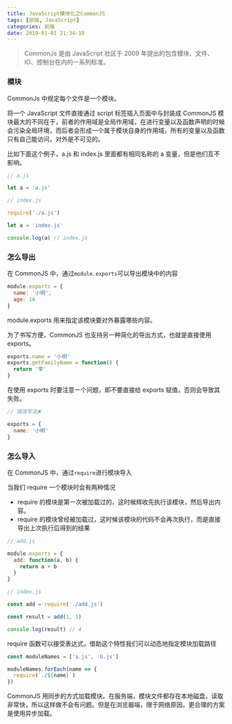 ```yaml
---
title: JavaScript模块化之CommonJS
tags: [前端, JavaScript]
categories: 前端
date: 2019-01-01 21:34:19
---
```


> CommonJs 是由 JavaScript 社区于 2009 年提出的包含模块、文件、IO、控制台在内的一系列标准。

<!-- more -->

### 模块

CommonJs 中规定每个文件是一个模块。

将一个 JavaScript 文件直接通过 script 标签插入页面中与封装成 CommonJS 模块最大的不同在于，前者的作用域是全局作用域，在进行变量以及函数声明的时候会污染全局环境，而后者会形成一个属于模块自身的作用域，所有的变量以及函数只有自己能访问，对外是不可见的。

比如下面这个例子，a.js 和 index.js 里面都有相同名称的 a 变量，但是他们互不影响。

```js
// a.js

let a = 'a.js'
```

```js
// index.js

require('./a.js')

let a = 'index.js'

console.log(a) // index.js
```

### 怎么导出

在 CommonJS 中，通过`module.exports`可以导出模块中的内容

```js
module.exports = {
  name: '小明',
  age: 14
}
```

module.exports 用来指定该模块要对外暴露哪些内容。

为了书写方便，CommonJS 也支持另一种简化的导出方式，也就是直接使用 exports。

```js
exports.name = '小明'
exports.getFamilyName = function() {
  return '李'
}
```

在使用 exports 时要注意一个问题，即不要直接给 exports 赋值，否则会导致其失败。

```js
// 错误写法❌

exports = {
  name: '小明'
}
```

### 怎么导入

在 CommonJS 中，通过`require`进行模块导入

当我们 require 一个模块时会有两种情况

- require 的模块是第一次被加载过的，这时候辉收先执行该模块，然后导出内容。
- require 的模块曾经被加载过，这时候该模块的代码不会再次执行，而是直接导出上次执行后得到的结果

```js
// add.js

module.exports = {
  add: function(a, b) {
    return a + b
  }
}
```

```js
// index.js

const add = require('./add.js')

const result = add(1, 3)

console.log(result) // 4
```

require 函数可以接受表达式，借助这个特性我们可以动态地指定模块加载路径

```js
const moduleNames = ['a.js', 'b.js']

moduleNames.forEach(name => {
  require(`./${name}`)
})
```

CommonJS 用同步的方式加载模块。在服务端，模块文件都存在本地磁盘，读取非常快，所以这样做不会有问题。但是在浏览器端，限于网络原因，更合理的方案是使用异步加载。
